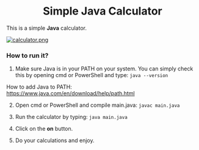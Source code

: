 <div align="center">
  
# Simple Java Calculator
</div>

This is a simple **Java** calculator.

[![calculator.png](https://i.postimg.cc/PJs0HjrW/calculator.png)](https://postimg.cc/1nBv0bFX)

### How to run it?

1. Make sure Java is in your PATH on your system.
You can simply check this by opening cmd or PowerShell and type: ```java --version```

How to add Java to PATH: https://www.java.com/en/download/help/path.html

2. Open cmd or PowerShell and compile main.java: ```javac main.java```

3. Run the calculator by typing: ```java main.java```
4. Click on the **on** button.
5. Do your calculations and enjoy.
